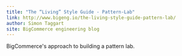 ```yaml
---
title: "The “Living” Style Guide - Pattern-Lab"
link: http://www.bigeng.io/the-living-style-guide-pattern-lab/
author: Simon Taggart
site: BigCommerce engineering blog
---
```


BigCommerce's approach to building a pattern lab.
